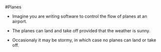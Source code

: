 #Planes

* Imagine you are writing software to control the flow of planes at an airport. 

* The planes can land and take off provided that the weather is sunny. 

* Occasionaly it may be stormy, in which case no planes can land or take off.
